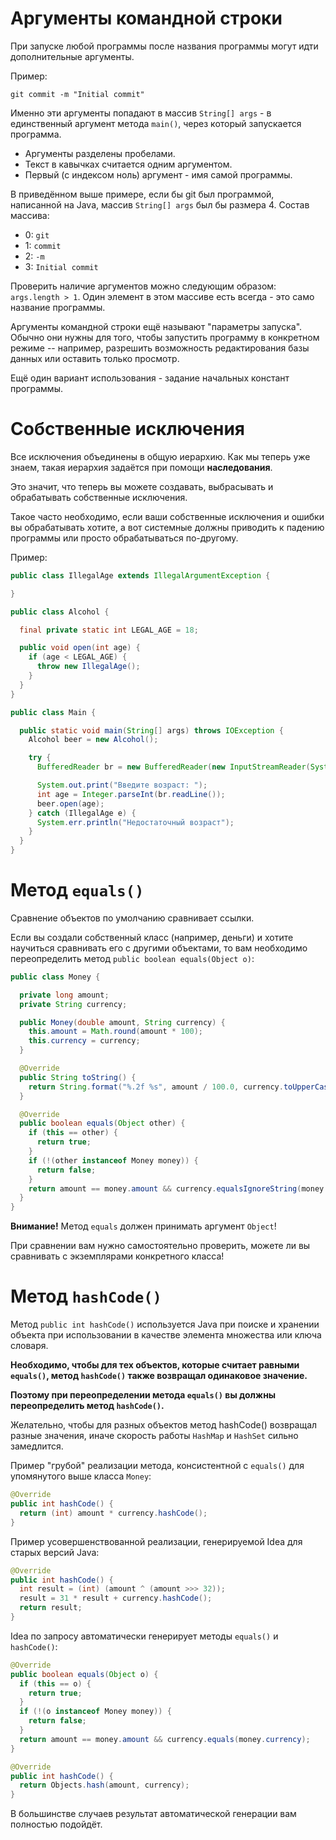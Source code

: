 # Аргументы командной строки

При запуске любой программы после названия программы могут идти дополнительные аргументы.

Пример:
```shell
git commit -m "Initial commit"
```

Именно эти аргументы попадают в массив `String[] args` - в единственный аргумент метода `main()`, через который запускается программа.

- Аргументы разделены пробелами.
- Текст в кавычках считается одним аргументом.
- Первый (с индексом ноль) аргумент - имя самой программы.

В приведённом выше примере, если бы git был программой, написанной на Java, массив `String[] args` был бы размера 4.
Состав массива:
- 0: `git`
- 1: `commit`
- 2: `-m`
- 3: `Initial commit`

Проверить наличие аргументов можно следующим образом: `args.length > 1`. Один элемент в этом массиве есть всегда - это само название программы.

Аргументы командной строки ещё называют "параметры запуска". Обычно они нужны для того, чтобы запустить программу в конкретном режиме -- например, разрешить возможность редактирования базы данных или оставить только просмотр.

Ещё один вариант использования - задание начальных констант программы.

# Собственные исключения

Все исключения объединены в общую иерархию. Как мы теперь уже знаем, такая иерархия задаётся при помощи **наследования**.

Это значит, что теперь вы можете создавать, выбрасывать и обрабатывать собственные исключения.

Такое часто необходимо, если ваши собственные исключения и ошибки вы обрабатывать хотите, а вот системные должны приводить к падению программы или просто обрабатываться по-другому.

Пример:
```java
public class IllegalAge extends IllegalArgumentException {

}

public class Alcohol {

  final private static int LEGAL_AGE = 18;

  public void open(int age) {
    if (age < LEGAL_AGE) {
      throw new IllegalAge();
    }
  }
}

public class Main {

  public static void main(String[] args) throws IOException {
    Alcohol beer = new Alcohol();

    try {
      BufferedReader br = new BufferedReader(new InputStreamReader(System.in));

      System.out.print("Введите возраст: ");
      int age = Integer.parseInt(br.readLine());
      beer.open(age);
    } catch (IllegalAge e) {
      System.err.println("Недостаточный возраст");
    }
  }
}
```

# Метод `equals()`

Сравнение объектов по умолчанию сравнивает ссылки.

Если вы создали собственный класс (например, деньги) и хотите научиться сравнивать его с другими объектами, то вам необходимо переопределить метод `public boolean equals(Object o)`:
```java
public class Money {

  private long amount;
  private String currency;

  public Money(double amount, String currency) {
    this.amount = Math.round(amount * 100);
    this.currency = currency;
  }

  @Override
  public String toString() {
    return String.format("%.2f %s", amount / 100.0, currency.toUpperCase());
  }

  @Override
  public boolean equals(Object other) {
    if (this == other) {
      return true;
    }
    if (!(other instanceof Money money)) {
      return false;
    }
    return amount == money.amount && currency.equalsIgnoreString(money.currency);
  }
}
```

**Внимание!** Метод `equals` должен принимать аргумент `Object`!

При сравнении вам нужно самостоятельно проверить, можете ли вы сравнивать с экземплярами конкретного класса!

# Метод `hashCode()`

Метод `public int hashCode()` используется Java при поиске и хранении объекта при использовании в качестве элемента множества или ключа словаря.

**Необходимо, чтобы для тех объектов, которые считает равными `equals()`, метод `hashCode()` также возвращал одинаковое значение.**

**Поэтому при переопределении метода `equals()` вы должны переопределить метод `hashCode()`.**

Желательно, чтобы для разных объектов метод hashCode() возвращал разные значения, иначе скорость работы `HashMap` и `HashSet` сильно замедлится.

Пример "грубой" реализации метода, консистентной с `equals()` для упомянутого выше класса `Money`:
```java
@Override
public int hashCode() {
  return (int) amount * currency.hashCode();
}
```

Пример усовершенствованной реализации, генерируемой Idea для старых версий Java:
```java
@Override
public int hashCode() {
  int result = (int) (amount ^ (amount >>> 32));
  result = 31 * result + currency.hashCode();
  return result;
}
```

Idea по запросу автоматически генерирует методы `equals()` и `hashCode()`:
```java
@Override
public boolean equals(Object o) {
  if (this == o) {
    return true;
  }
  if (!(o instanceof Money money)) {
    return false;
  }
  return amount == money.amount && currency.equals(money.currency);
}

@Override
public int hashCode() {
  return Objects.hash(amount, currency);
}
```

В большинстве случаев результат автоматической генерации вам полностью подойдёт.

